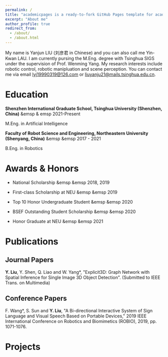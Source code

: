 ```yaml
---
permalink: /
title: "academicpages is a ready-to-fork GitHub Pages template for academic personal websites"
excerpt: "About me"
author_profile: true
redirect_from: 
  - /about/
  - /about.html
---
```


My name is Yanjun LIU (刘彦君 in Chinese) and you can also call me Yin-Kwan LAU. I am currently pursing the M.Eng. degree with Tsinghua SIGS under the supervision of Prof. Wenming Yang. My research interests include robotic control, robotic manipluation and scene perception. You can contact me via email lyj19990319@126.com or liuyanju21@mails.tsinghua.edu.cn.

Education
======
**Shenzhen International Graduate School, Tsinghua University (Shenzhen, China)** &emsp & emsp 2021-Present

M.Eng. in Artificial Intelligence

**Faculty of Robot Science and Engineering, Northeastern University (Shenyang, China)** &emsp &emsp 2017 - 2021

B.Eng. in Robotics

Awards & Honors
======
* National Scholarship &emsp &emsp 2018, 2019

* First-class Scholarship at NEU &emsp &emsp 2019

* Top 10 Honor Undergraduate Student &emsp &emsp 2020

* BSEF Outstanding Student Scholarship &emsp &emsp 2020

* Honor Graduate at NEU &emsp &emsp 2021

Publications
======
Journal Papers
------
**Y. Liu**, Y. Shen, Q. Liao and W. Yang*, "Explicit3D: Graph Network with Spatial Inference for Single Image 3D Object Detection". (Submitted to IEEE Trans. on Multimedia)

Conference Papers
------
F. Wang*, S. Sun and **Y. Liu**, "A Bi-directional Interactive System of Sign Language and Visual Speech Based on Portable Devices," 2019 IEEE International Conference on Robotics and Biomimetics (ROBIO), 2019, pp. 1071-1076.

Projects
======

